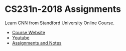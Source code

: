 # CS231n-2018 Assignments

Learn CNN from Standford University Online Course.
* [Course Website](http://cs231n.stanford.edu/)
* [Youtube](https://www.youtube.com/playlist?list=PL3FW7Lu3i5JvHM8ljYj-zLfQRF3EO8sYv)
* [Assignments and Notes](http://cs231n.github.io/)